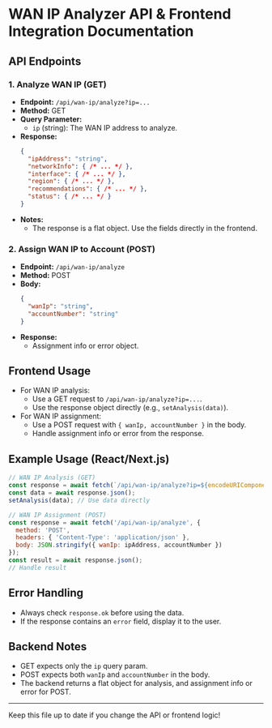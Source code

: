 # WAN IP Analyzer API & Frontend Integration Documentation

## API Endpoints

### 1. Analyze WAN IP (GET)
- **Endpoint:** `/api/wan-ip/analyze?ip=...`
- **Method:** GET
- **Query Parameter:**
  - `ip` (string): The WAN IP address to analyze.
- **Response:**
  ```json
  {
    "ipAddress": "string",
    "networkInfo": { /* ... */ },
    "interface": { /* ... */ },
    "region": { /* ... */ },
    "recommendations": { /* ... */ },
    "status": { /* ... */ }
  }
  ```
- **Notes:**
  - The response is a flat object. Use the fields directly in the frontend.

### 2. Assign WAN IP to Account (POST)
- **Endpoint:** `/api/wan-ip/analyze`
- **Method:** POST
- **Body:**
  ```json
  {
    "wanIp": "string",
    "accountNumber": "string"
  }
  ```
- **Response:**
  - Assignment info or error object.

## Frontend Usage

- For WAN IP analysis:
  - Use a GET request to `/api/wan-ip/analyze?ip=...`.
  - Use the response object directly (e.g., `setAnalysis(data)`).
- For WAN IP assignment:
  - Use a POST request with `{ wanIp, accountNumber }` in the body.
  - Handle assignment info or error from the response.

## Example Usage (React/Next.js)

```js
// WAN IP Analysis (GET)
const response = await fetch(`/api/wan-ip/analyze?ip=${encodeURIComponent(ipAddress)}`);
const data = await response.json();
setAnalysis(data); // Use data directly

// WAN IP Assignment (POST)
const response = await fetch('/api/wan-ip/analyze', {
  method: 'POST',
  headers: { 'Content-Type': 'application/json' },
  body: JSON.stringify({ wanIp: ipAddress, accountNumber })
});
const result = await response.json();
// Handle result
```

## Error Handling
- Always check `response.ok` before using the data.
- If the response contains an `error` field, display it to the user.

## Backend Notes
- GET expects only the `ip` query param.
- POST expects both `wanIp` and `accountNumber` in the body.
- The backend returns a flat object for analysis, and assignment info or error for POST.

---

Keep this file up to date if you change the API or frontend logic!
